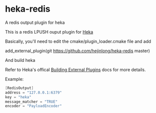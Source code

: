 # heka-redis
A redis output plugin for heka

This is a redis LPUSH ouput plugin for <a href="http://hekad.readthedocs.org/"> Heka</a>

Basically, you'll need to edit the cmake/plugin_loader.cmake file and add

add_external_plugin(git https://github.com/hejinlong/heka-redis master)

And build heka

Refer to Heka's offical <a href="http://hekad.readthedocs.org/en/latest/installing.html#build-include-externals">Building External Plugins</a> docs for more details.

Example:

```cpp
[RedisOutput]
address = "127.0.0.1:6379"
key = "heka"
message_matcher = "TRUE"
encoder = "PayloadEncoder"
```